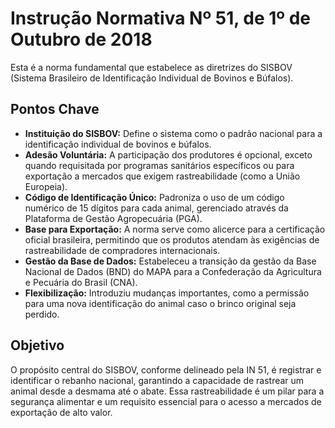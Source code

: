 # Instrução Normativa Nº 51, de 1º de Outubro de 2018

Esta é a norma fundamental que estabelece as diretrizes do SISBOV (Sistema Brasileiro de Identificação Individual de Bovinos e Búfalos).

## Pontos Chave

- **Instituição do SISBOV:** Define o sistema como o padrão nacional para a identificação individual de bovinos e búfalos.
- **Adesão Voluntária:** A participação dos produtores é opcional, exceto quando requisitada por programas sanitários específicos ou para exportação a mercados que exigem rastreabilidade (como a União Europeia).
- **Código de Identificação Único:** Padroniza o uso de um código numérico de 15 dígitos para cada animal, gerenciado através da Plataforma de Gestão Agropecuária (PGA).
- **Base para Exportação:** A norma serve como alicerce para a certificação oficial brasileira, permitindo que os produtos atendam às exigências de rastreabilidade de compradores internacionais.
- **Gestão da Base de Dados:** Estabeleceu a transição da gestão da Base Nacional de Dados (BND) do MAPA para a Confederação da Agricultura e Pecuária do Brasil (CNA).
- **Flexibilização:** Introduziu mudanças importantes, como a permissão para uma nova identificação do animal caso o brinco original seja perdido.

## Objetivo

O propósito central do SISBOV, conforme delineado pela IN 51, é registrar e identificar o rebanho nacional, garantindo a capacidade de rastrear um animal desde a desmama até o abate. Essa rastreabilidade é um pilar para a segurança alimentar e um requisito essencial para o acesso a mercados de exportação de alto valor.
